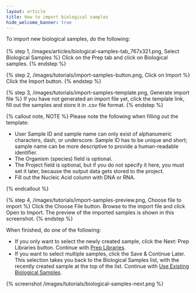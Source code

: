 ```yaml
---
layout: article
title: How to import biological samples
hide_welcome_banner: true
---
```


To import new biological samples, do the following:
<br />
<br />
{% step 1, /images/articles/biological-samples-tab_767x321.png, Select Biological Samples %}
Click on the Prep tab and click on Biological samples.
{% endstep %}

{% step 2, /images/tutorials/import-samples-button.png, Click on Import %}
Click the Import button.
{% endstep %}

{% step 3, /images/tutorials/import-samples-template.png, Generate import file %}
If you have not generated an import file yet, click the template link, fill out the samples and store it in .csv file format.
{% endstep %}

{% callout note, NOTE %}
Please note the following when filling out the template:

-	User Sample ID and sample name can only exist of alphanumeric characters, dash, or underscore. Sample ID has to be unique and short; sample name can be more descriptive to provide a human-readable identifier.
-	The Organism (species) field is optional.
-	The Project field is optional, but if you do not specify it here, you must set it later, because the output data gets stored to the project.
-	Fill out the Nucleic Acid column with DNA or RNA.

{% endcallout %}

{% step 4, /images/tutorials/import-samples-preview.png, Choose file to import %}
Click the Choose File button. Browse to the import file and click Open to Import. The preview of the imported samples is shown in this screenshot.
{% endstep %}
	
When finished, do one of the following:

-	If you only want to select the newly created sample, click the Next: Prep Libraries button. Continue with [Prep Libraries](/articles/descriptive/libraries/).
-	If you want to select multiple samples, click the Save & Continue Later. This selection takes you back to the Biological Samples list, with the recently created sample at the top of the list. Continue with [Use Existing Biological Samples](/articles/tutorials/use-existing-biological-samples/).

{% screenshot /images/tutorials/biological-samples-next.png %}
